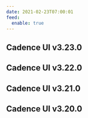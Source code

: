 ```yaml
---
date: 2021-02-23T07:00:01
feed:
  enable: true
---
```


## Cadence UI v3.23.0
<release-notes
  owner="uber"
  repo="cadence-web"
  tag="v3.23.0"
/>

## Cadence UI v3.22.0
<release-notes
  owner="uber"
  repo="cadence-web"
  tag="v3.22.0"
/>

## Cadence UI v3.21.0
<release-notes
  owner="uber"
  repo="cadence-web"
  tag="v3.21.0"
/>

## Cadence UI v3.20.0
<release-notes
  owner="uber"
  repo="cadence-web"
  tag="v3.20.0"
/>
